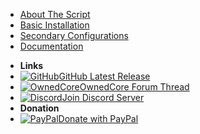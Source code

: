 * [About The Script](/main/wingmanreloaded)
* [Basic Installation](/main/installation)
* [Secondary Configurations](/main/configure)
* [Documentation](/doc/)
- **Links**
- [![GitHub](https://icongr.am/simple/github.svg?color=808080&size=32)GitHub Latest Release](https://github.com/BanditTech/WingmanReloaded/releases/latest)
- [![OwnedCore](https://icongr.am/material/brain.svg?size=32&color=808080)OwnedCore Forum Thread](https://www.ownedcore.com/forums/mmo/path-of-exile/poe-bots-programs/799983-wingmanreloaded-auto-flask-quit-mine-spell-loot-manage-filter-click.html#post4065545)
- [![Discord](https://icongr.am/simple/discord.svg?size=32&color=808080)Join Discord Server](https://discord.gg/aja28F9)
- **Donation**
- [![PayPal](https://icongr.am/simple/paypal.svg?size=32&color=808080)Donate with PayPal](https://www.paypal.com/cgi-bin/webscr?cmd=_donations&business=ESDL6W59QR63A&item_name=Open+Source+Script+Building&currency_code=USD&source=url)
